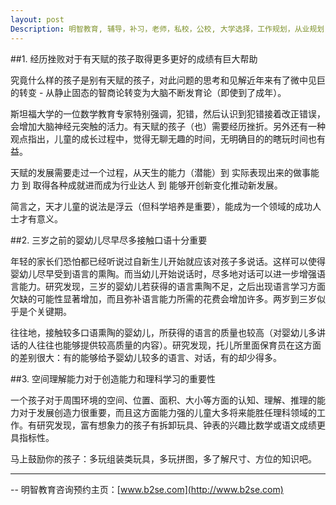 ```yaml
---
layout: post
Description: 明智教育, 辅导，补习，老师，私校，公校, 大学选择，工作规划，从业规划，天才儿童是浮云，澳洲学生挫折教育，儿童空间推理，空间理解能力， Universities Selection, Career Education, Career Advisors, Guidance, Private Schools, Selective Schools, Writing tutoring, Interviews tutoring, Resume Writing, Spatial skills, Failures help gifted children
---
```


##1. 经历挫败对于有天赋的孩子取得更多更好的成绩有巨大帮助

究竟什么样的孩子是别有天赋的孩子，对此问题的思考和见解近年来有了微中见巨的转变 - 从静止固态的智商论转变为大脑不断发育论（即使到了成年）。

斯坦福大学的一位数学教育专家特别强调，犯错，然后认识到犯错接着改正错误，会增加大脑神经元突触的活力。有天赋的孩子（也）需要经历挫折。另外还有一种观点指出，儿童的成长过程中，觉得无聊无趣的时间，无明确目的的瞎玩时间也有益。

天赋的发展需要走过一个过程，从天生的能力（潜能）到 实际表现出来的做事能力 到 取得各种成就进而成为行业达人 到 能够开创新变化推动新发展。

简言之，天才儿童的说法是浮云（但科学培养是重要），能成为一个领域的成功人士才有意义。


##2. 三岁之前的婴幼儿尽早尽多接触口语十分重要

年轻的家长们恐怕都已经听说过自新生儿开始就应该对孩子多说话。这样可以使得婴幼儿尽早受到语言的熏陶。而当幼儿开始说话时，尽多地对话可以进一步增强语言能力。研究发现，三岁的婴幼儿若获得的语言熏陶不足，之后出现语言学习方面欠缺的可能性显著增加，而且弥补语言能力所需的花费会增加许多。两岁到三岁似乎是个关键期。

往往地，接触较多口语熏陶的婴幼儿，所获得的语言的质量也较高（对婴幼儿多讲话的人往往也能够提供较高质量的内容）。研究发现，托儿所里面保育员在这方面的差别很大：有的能够给予婴幼儿较多的语言、对话，有的却少得多。


##3. 空间理解能力对于创造能力和理科学习的重要性

一个孩子对于周围环境的空间、位置、面积、大小等方面的认知、理解、推理的能力对于发展创造力很重要，而且这方面能力强的儿童大多将来能胜任理科领域的工作。有研究发现，富有想象力的孩子有拆卸玩具、钟表的兴趣比数学或语文成绩更具指标性。

马上鼓励你的孩子：多玩组装类玩具，多玩拼图，多了解尺寸、方位的知识吧。



	
--------
-- 明智教育咨询预约主页：[www.b2se.com](http://www.b2se.com)

